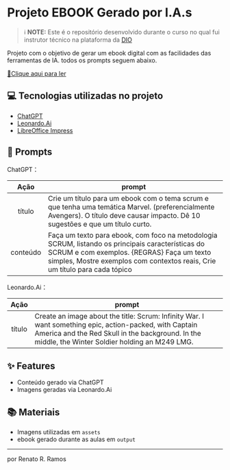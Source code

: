 

# Projeto EBOOK Gerado por I.A.s


 > ℹ️ **NOTE:** Este é o repositório desenvolvido durante o curso no qual fui instrutor técnico na plataforma da [DIO](https://dio.me)

Projeto com o objetivo de gerar um ebook digital com as facilidades das ferramentas de IA. todos os prompts
seguem abaixo.

<a href="https://github.com/am5025/prompts-recipe-to-create-a-ebook/blob/main/output/ebook.pdf" title="View PDF now"> 📕Clique aqui para ler</a>

## 💻 Tecnologias utilizadas no projeto

- [ChatGPT](https://chat.openai.com/) 
- [Leonardo.Ai](https://leonardo.ai/)
- [LibreOffice Impress](https://pt-br.libreoffice.org/descubra/impress/)

## 🧠 Prompts


ChatGPT：

|   Ação   | prompt                                                                                                                                                                                                                                                                         |
| :------: | ------------------------------------------------------------------------------------------------------------------------------------------------------------------------------------------------------------------------------------------------------------------------------ |
|  título  | Crie um título para um ebook com o tema scrum e que tenha uma temática Marvel. (preferencialmente Avengers). O título deve causar impacto. Dê 10 sugestões e que um título curto.                                                        |
| conteúdo | Faça um texto para ebook, com foco na metodologia SCRUM, listando os principais características do SCRUM e com exemplos. {REGRAS} Faça um texto simples, Mostre exemplos com contextos reais, Crie um título para cada tópico |


Leonardo.Ai：

|  Ação  | prompt                                                                                 |
| :----: | -------------------------------------------------------------------------------------- |
| título | Create an image about the title: Scrum: Infinity War. I want something epic, action-packed, with Captain America and the Red Skull in the background. In the middle, the Winter Soldier holding an M249 LMG. |

## ✨ Features

- Conteúdo gerado via ChatGPT
- Imagens geradas via Leonardo.Ai

## 📚 Materiais

- Imagens utilizadas em `assets`
- ebook gerado durante as aulas em `output`


---

por Renato R. Ramos